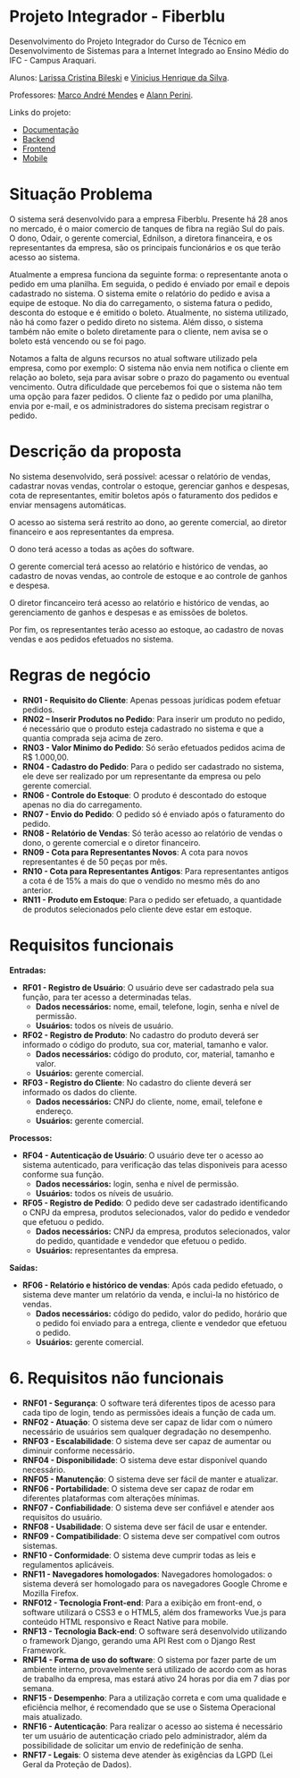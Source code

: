 <!-- # H1
1. Lista
# H2
**Negrito**
- Tópicos -->

# Projeto Integrador - Fiberblu

Desenvolvimento do Projeto Integrador do Curso de Técnico em Desenvolvimento de Sistemas para a Internet Integrado ao Ensino Médio do IFC - Campus Araquari.

Alunos: [Larissa Cristina Bileski](github.com/larissabileski) e [Vinicius Henrique da Silva](github.com/viniihds). 

Professores: [Marco André Mendes](github.com/marcoandre) e [Alann Perini](github.com/AlannKPerini).

Links do projeto:

-   [Documentação](github.com/larissabileski/pi-larissaevinicius.git)
-   [Backend]()
-   [Frontend]()
-   [Mobile](https://github.com/larissabileski/mobile-fiberblu)

# Situação Problema

O sistema será desenvolvido para a empresa Fiberblu. Presente há 28 anos no mercado, é o maior comercio de tanques de fibra na região Sul do país. O dono, Odair, o gerente comercial, Ednilson, a diretora financeira, e os representantes da empresa, são os principais funcionários e os que terão acesso ao sistema.

Atualmente a empresa funciona da seguinte forma: o representante anota o pedido em uma planilha. Em seguida, o pedido é enviado por email e depois cadastrado no sistema. O sistema emite o relatório do pedido e avisa a equipe de estoque. No dia do carregamento, o sistema fatura o pedido, desconta do estoque e é emitido o boleto. Atualmente, no sistema utilizado, não há como fazer o pedido direto no sistema.  Além disso, o sistema também não emite o boleto diretamente para o cliente, nem avisa se o boleto está vencendo ou se foi pago.

Notamos a falta de alguns recursos no atual software utilizado pela empresa, como por exemplo: O sistema não envia nem notifica o cliente em relação ao boleto, seja para avisar sobre o prazo do pagamento ou eventual vencimento. Outra dificuldade que percebemos foi que o sistema não tem uma opção para fazer pedidos. O cliente faz o pedido por uma planilha, envia por e-mail, e os administradores do sistema precisam registrar o pedido.

# Descrição da proposta

No sistema desenvolvido, será possível: acessar o relatório de vendas, cadastrar novas vendas, controlar o estoque, gerenciar ganhos e despesas, cota de representantes, emitir boletos após o faturamento dos pedidos e enviar mensagens automáticas.

O acesso ao sistema será restrito ao dono, ao gerente comercial, ao diretor financeiro e aos representantes da empresa.

O dono terá acesso a todas as ações do software. 

O gerente comercial terá acesso ao relatório e histórico de vendas, ao cadastro de novas vendas, ao controle de estoque e ao controle de ganhos e despesa. 

O diretor fincanceiro terá acesso ao relatório e histórico de vendas, ao gerenciamento de ganhos e despesas e as emissões de boletos. 

Por fim, os representantes terão acesso ao estoque, ao cadastro de novas vendas e aos pedidos efetuados no sistema.

# Regras de negócio

- **RN01 - Requisito do Cliente**: Apenas pessoas jurídicas podem efetuar pedidos.
- **RN02 – Inserir Produtos no Pedido**: Para inserir um produto no pedido, é necessário que o produto esteja cadastrado no sistema e que a quantia comprada seja acima de zero.
- **RN03 - Valor Minimo do Pedido**: Só serão efetuados pedidos acima de R$ 1.000,00.
- **RN04 - Cadastro do Pedido**: Para o pedido ser cadastrado no sistema, ele deve ser realizado por um representante da empresa ou pelo gerente comercial. 
- **RN06 - Controle do Estoque**: O produto é descontado do estoque apenas no dia do carregamento.
- **RN07 - Envio do Pedido**: O pedido só é enviado após o faturamento do pedido.
- **RN08 - Relatório de Vendas**: Só terão acesso ao relatório de vendas o dono, o gerente comercial e o diretor financeiro.
- **RN09 - Cota para Representantes Novos**: A cota para novos representantes é de 50 peças por mês.
- **RN10 - Cota para Representantes Antigos**: Para representantes antigos a cota é de 15% a mais do que o vendido no mesmo mês do ano anterior.
- **RN11 - Produto em Estoque**: Para o pedido ser efetuado, a quantidade de produtos selecionados pelo cliente deve estar em estoque. 
  
# Requisitos funcionais

**Entradas:**
- **RF01 - Registro de Usuário**: O usuário deve ser cadastrado pela sua função, para ter acesso a determinadas telas.
  - **Dados necessários:** nome, email, telefone, login, senha e nível de permissão. 
  - **Usuários:** todos os níveis de usuário.
- **RF02 - Registro de Produto**: No cadastro do produto deverá ser informado o código do produto, sua cor, material, tamanho e valor.
  - **Dados necessários:** código do produto, cor, material, tamanho e valor.
  - **Usuários:** gerente comercial.
- **RF03 - Registro do Cliente**: No cadastro do cliente deverá ser informado os dados do cliente.
  - **Dados necessários:** CNPJ do cliente, nome, email, telefone e endereço.
  - **Usuários:** gerente comercial.
  
**Processos:**
- **RF04 - Autenticação de Usuário**: O usuário deve ter o acesso ao sistema autenticado, para verificação das telas disponiveis para acesso conforme sua função.
  - **Dados necessários:** login, senha e nível de permissão. 
  - **Usuários:** todos os níveis de usuário.
- **RF05 - Registro de Pedido**: O pedido deve ser cadastrado identificando o CNPJ da empresa, produtos selecionados, valor do pedido e vendedor que efetuou o pedido.
  - **Dados necessários:** CNPJ da empresa, produtos selecionados, valor do pedido, quantidade e vendedor que efetuou o pedido.
  - **Usuários:** representantes da empresa.

**Saídas:**
- **RF06 - Relatório e histórico de vendas**: Após cada pedido efetuado, o sistema deve manter um relatório da venda, e inclui-la no histórico de vendas.
  - **Dados necessários:** código do pedido, valor do pedido, horário que o pedido foi enviado para a entrega, cliente e vendedor que efetuou o pedido.
  - **Usuários:** gerente comercial.

# 6. Requisitos não funcionais

- **RNF01 - Segurança**: O software terá diferentes tipos de acesso para cada tipo de login, tendo as permissões ideais a função de cada um.
- **RNF02 - Atuação**: O sistema deve ser capaz de lidar com o número necessário de usuários sem qualquer degradação no desempenho.
- **RNF03 - Escalabilidade**: O sistema deve ser capaz de aumentar ou diminuir conforme necessário.
- **RNF04 - Disponibilidade**: O sistema deve estar disponível quando necessário.
- **RNF05 - Manutenção**: O sistema deve ser fácil de manter e atualizar.
- **RNF06 - Portabilidade**: O sistema deve ser capaz de rodar em diferentes plataformas com alterações mínimas.
- **RNF07 - Confiabilidade**: O sistema deve ser confiável e atender aos requisitos do usuário.
- **RNF08 - Usabilidade**: O sistema deve ser fácil de usar e entender.
- **RNF09 - Compatibilidade**: O sistema deve ser compatível com outros sistemas.
- **RNF10 - Conformidade**: O sistema deve cumprir todas as leis e regulamentos aplicáveis.
- **RNF11 - Navegadores homologados**: Navegadores homologados: o sistema deverá ser homologado para os navegadores Google Chrome e Mozilla Firefox. 
- **RNF012 - Tecnologia Front-end**: Para a exibição em front-end, o software utilizará o CSS3 e o HTML5, além dos frameworks Vue.js para conteúdo HTML responsivo e React Native para mobile.
- **RNF13 - Tecnologia Back-end**: O software será desenvolvido utilizando o framework Django, gerando uma API Rest com o Django Rest Framework.
- **RNF14 - Forma de uso do software**: O sistema por fazer parte de um ambiente interno, provavelmente será utilizado de acordo com as horas de trabalho da empresa, mas estará ativo 24 horas por dia em 7 dias por semana.
- **RNF15 - Desempenho**: Para a utilização correta e com uma qualidade e eficiência melhor, é recomendado que se use o Sistema Operacional mais atualizado.
- **RNF16 - Autenticação**: Para realizar o acesso ao sistema é necessário ter um usuário de autenticação criado pelo administrador, além da possibilidade de solicitar um envio de redefinição de senha.
- **RNF17 - Legais**: O sistema deve atender às exigências da LGPD (Lei Geral da Proteção de Dados).
